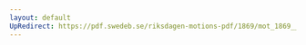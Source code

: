 ```yaml
---
layout: default
UpRedirect: https://pdf.swedeb.se/riksdagen-motions-pdf/1869/mot_1869__ak__00133/mot_1869__ak__00133_001.pdf
---
```

